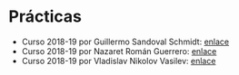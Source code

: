 # Prácticas

- Curso 2018-19 por Guillermo Sandoval Schmidt: [enlace](https://github.com/Gsandoval96/IG-UGR)
- Curso 2018-19 por Nazaret Román Guerrero: [enlace](https://github.com/nazaretrogue/IG)
- Curso 2018-19 por Vladislav Nikolov Vasilev: [enlace](https://github.com/Vol0kin/ugr_informatica_grafica)
